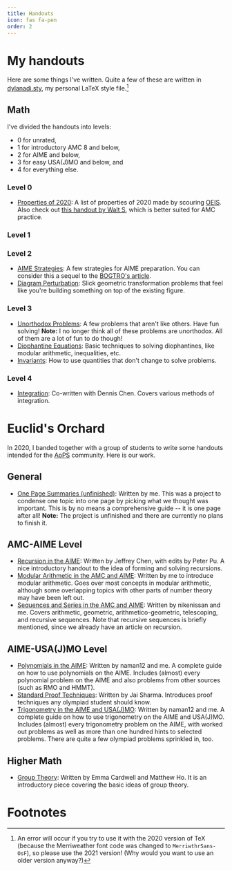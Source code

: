 ```yaml
---
title: Handouts
icon: fas fa-pen
order: 2
---
```


# My handouts
Here are some things I've written. Quite a few of these are written in [dylanadi.sty](https://github.com/Yu-Dylan/tex/tree/master/dylanadi), my personal LaTeX style file.[^fn1]

## Math
I've divided the handouts into levels:
- 0 for unrated,
- 1 for introductory AMC 8 and below,
- 2 for AIME and below,
- 3 for easy USA(J)MO and below, and
- 4 for everything else.

### Level 0
- [Properties of 2020](/files/handouts/M0-prop2020.pdf): A list of properties of 2020 made by scouring [OEIS](https://oeis.org/). Also check out [this handout by Walt S](https://drive.google.com/file/d/1-sKnKOWUNaZAfG_4o1DaHoVAwnNQ9PWp/view), which is better suited for AMC practice.

### Level 1

### Level 2
- [AIME Strategies](/files/handouts/M2-aime.pdf): A few strategies for AIME preparation. You can consider this a sequel to the [BOGTRO's article](https://artofproblemsolving.com/community/c5h1061437p4596291).
- [Diagram Perturbation](/files/handouts/M2-perturb.pdf): Slick geometric transformation problems that feel like you're building something on top of the existing figure.

### Level 3
- [Unorthodox Problems](/files/handouts/M3-unorthodox.pdf): A few problems that aren't like others. Have fun solving! **Note:** I no longer think all of these problems are unorthodox. All of them are a lot of fun to do though!
- [Diophantine Equations](/files/handouts/M3-diophantine.pdf): Basic techniques to solving diophantines, like modular arithmetic, inequalities, etc.
- [Invariants](/files/handouts/M3-invariants.pdf): How to use quantities that don't change to solve problems.

### Level 4
- [Integration](https://www.geometryexplorer.xyz/pdfs/calc/integration.pdf): Co-written with Dennis Chen. Covers various methods of integration.

# Euclid's Orchard
In 2020, I banded together with a group of students to write some handouts intended for the [AoPS](https://artofproblemsolving.com/) community. Here is our work.

## General
- [One Page Summaries (unfinished)](/files/handouts/orchard/orchard-onepagers.pdf): Written by me. This was a project to condense one topic into one page by picking what we thought was important. This is by no means a comprehensive guide -- it is one page after all! **Note:** The project is unfinished and there are currently no plans to finish it.

## AMC-AIME Level
- [Recursion in the AIME](/files/handouts/orchard/orchard-recursion.pdf): Written by Jeffrey Chen, with edits by Peter Pu. A nice introductory handout to the idea of forming and solving recursions.
- [Modular Arithmetic in the AMC and AIME](/files/handouts/orchard/orchard-mods.pdf): Written by me to introduce modular arithmetic. Goes over most concepts in modular arithmetic, although some overlapping topics with other parts of number theory may have been left out.
- [Sequences and Series in the AMC and AIME](/files/handouts/orchard/orchard-sequences.pdf): Written by nikenissan and me. Covers arithmetic, geometric, arithmetico-geometric, telescoping, and recursive sequences. Note that recursive sequences is briefly mentioned, since we already have an article on recursion.

## AIME-USA(J)MO Level
- [Polynomials in the AIME](/files/handouts/orchard/orchard-polynomials.pdf): Written by naman12 and me. A complete guide on how to use polynomials on the AIME. Includes (almost) every polynomial problem on the AIME and also problems from other sources (such as RMO and HMMT).
- [Standard Proof Techniques](/files/handouts/orchard/orchard-polynomials.pdf): Written by Jai Sharma. Introduces proof techniques any olympiad student should know.
- [Trigonometry in the AIME and USA(J)MO](/files/handouts/orchard/orchard-trigonometry.pdf): Written by naman12 and me. A complete guide on how to use trigonometry on the AIME and USA(J)MO. Includes (almost) every trigonometry problem on the AIME, with worked out problems as well as more than one hundred hints to selected problems. There are quite a few olympiad problems sprinkled in, too.

## Higher Math
- [Group Theory](/files/handouts/orchard/orchard-grouptheory.pdf): Written by Emma Cardwell and Matthew Ho. It is an introductory piece covering the basic ideas of group theory.

# Footnotes
[^fn1]: An error will occur if you try to use it with the 2020 version of TeX (because the Merriweather font code was changed to `MerriwthrSans-OsF`), so please use the 2021 version! (Why would you want to use an older version anyway?)
